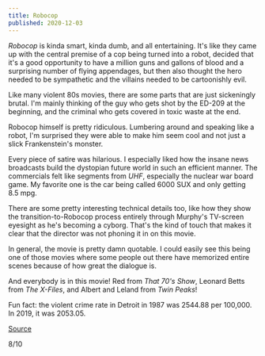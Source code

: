 ```yaml
---
title: Robocop
published: 2020-12-03
---
```


_Robocop_ is kinda smart, kinda dumb, and all entertaining. It's like they came up with the central premise of a cop being turned into a robot, decided that it's a good opportunity to have a million guns and gallons of blood and a surprising number of flying appendages, but then also thought the hero needed to be sympathetic and the villains needed to be cartoonishly evil.

Like many violent 80s movies, there are some parts that are just sickeningly brutal. I'm mainly thinking of the guy who gets shot by the ED-209 at the beginning, and the criminal who gets covered in toxic waste at the end.

Robocop himself is pretty ridiculous. Lumbering around and speaking like a robot, I'm surprised they were able to make him seem cool and not just a slick Frankenstein's monster.

Every piece of satire was hilarious. I especially liked how the insane news broadcasts build the dystopian future world in such an efficient manner. The commercials felt like segments from _UHF_, especially the nuclear war board game. My favorite one is the car being called 6000 SUX and only getting 8.5 mpg.

There are some pretty interesting technical details too, like how they show the transition-to-Robocop process entirely through Murphy's TV-screen eyesight as he's becoming a cyborg. That's the kind of touch that makes it clear that the director was not phoning it in on this movie.

In general, the movie is pretty damn quotable. I could easily see this being one of those movies where some people out there have memorized entire scenes because of how great the dialogue is.

And everybody is in this movie! Red from _That 70's Show_, Leonard Betts from _The X-Files_, and Albert and Leland from _Twin Peaks_!

Fun fact: the violent crime rate in Detroit in 1987 was 2544.88 per 100,000. In 2019, it was 2053.05.

[Source](https://crime-data-explorer.fr.cloud.gov/explorer/agency/MI8234900/crime)

8/10
